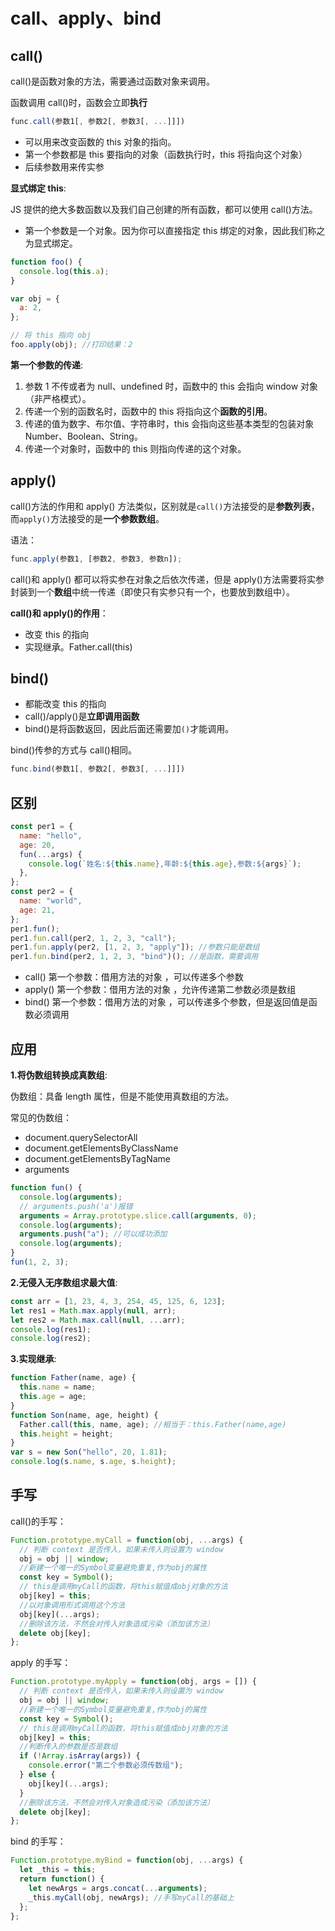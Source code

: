 # call、apply、bind

## call()

call()是函数对象的方法，需要通过函数对象来调用。

函数调用 call()时，函数会立即**执行**

```js
func.call(参数1[, 参数2[, 参数3[, ...]]])
```

- 可以用来改变函数的 this 对象的指向。
- 第一个参数都是 this 要指向的对象（函数执行时，this 将指向这个对象）
- 后续参数用来传实参

**显式绑定 this**:

JS 提供的绝大多数函数以及我们自己创建的所有函数，都可以使用 call()方法。

- 第一个参数是一个对象。因为你可以直接指定 this 绑定的对象，因此我们称之为显式绑定。

```js
function foo() {
  console.log(this.a);
}

var obj = {
  a: 2,
};

// 将 this 指向 obj
foo.apply(obj); //打印结果：2
```

**第一个参数的传递**:

1. 参数 1 不传或者为 null、undefined 时，函数中的 this 会指向 window 对象（非严格模式）。
2. 传递一个别的函数名时，函数中的 this 将指向这个**函数的引用**。
3. 传递的值为数字、布尔值、字符串时，this 会指向这些基本类型的包装对象 Number、Boolean、String。
4. 传递一个对象时，函数中的 this 则指向传递的这个对象。

## apply()

call()方法的作用和 apply() 方法类似，区别就是`call()`方法接受的是**参数列表**，而`apply()`方法接受的是**一个参数数组**。

语法：

```js
func.apply(参数1, [参数2, 参数3, 参数n]);
```

call()和 apply() 都可以将实参在对象之后依次传递，但是 apply()方法需要将实参封装到一个**数组**中统一传递（即使只有实参只有一个，也要放到数组中）。

**call()和 apply()的作用**：

- 改变 this 的指向
- 实现继承。Father.call(this)

## bind()

- 都能改变 this 的指向
- call()/apply()是**立即调用函数**
- bind()是将函数返回，因此后面还需要加`()`才能调用。

bind()传参的方式与 call()相同。

```js
func.bind(参数1[, 参数2[, 参数3[, ...]]])
```

## 区别

```js
const per1 = {
  name: "hello",
  age: 20,
  fun(...args) {
    console.log(`姓名:${this.name},年龄:${this.age},参数:${args}`);
  },
};
const per2 = {
  name: "world",
  age: 21,
};
per1.fun();
per1.fun.call(per2, 1, 2, 3, "call");
per1.fun.apply(per2, [1, 2, 3, "apply"]); //参数只能是数组
per1.fun.bind(per2, 1, 2, 3, "bind")(); //是函数，需要调用
```

- call() 第一个参数：借用方法的对象 ，可以传递多个参数
- apply() 第一个参数：借用方法的对象 ，允许传递第二参数必须是数组
- bind() 第一个参数：借用方法的对象 ，可以传递多个参数，但是返回值是函数必须调用

## 应用

**1.将伪数组转换成真数组**:

伪数组：具备 length 属性，但是不能使用真数组的方法。

常见的伪数组：

- document.querySelectorAll
- document.getElementsByClassName
- document.getElementsByTagName
- arguments

```js
function fun() {
  console.log(arguments);
  // arguments.push('a')报错
  arguments = Array.prototype.slice.call(arguments, 0);
  console.log(arguments);
  arguments.push("a"); //可以成功添加
  console.log(arguments);
}
fun(1, 2, 3);
```

**2.无侵入无序数组求最大值**:

```js
const arr = [1, 23, 4, 3, 254, 45, 125, 6, 123];
let res1 = Math.max.apply(null, arr);
let res2 = Math.max.call(null, ...arr);
console.log(res1);
console.log(res2);
```

**3.实现继承**:

```js
function Father(name, age) {
  this.name = name;
  this.age = age;
}
function Son(name, age, height) {
  Father.call(this, name, age); //相当于：this.Father(name,age)
  this.height = height;
}
var s = new Son("hello", 20, 1.81);
console.log(s.name, s.age, s.height);
```

## 手写

call()的手写：

```js
Function.prototype.myCall = function(obj, ...args) {
  // 判断 context 是否传入，如果未传入则设置为 window
  obj = obj || window;
  //新建一个唯一的Symbol变量避免重复,作为obj的属性
  const key = Symbol();
  // this是调用myCall的函数，将this赋值成obj对象的方法
  obj[key] = this;
  //以对象调用形式调用这个方法
  obj[key](...args);
  //删除该方法，不然会对传入对象造成污染（添加该方法）
  delete obj[key];
};
```

apply 的手写：

```js
Function.prototype.myApply = function(obj, args = []) {
  // 判断 context 是否传入，如果未传入则设置为 window
  obj = obj || window;
  //新建一个唯一的Symbol变量避免重复,作为obj的属性
  const key = Symbol();
  // this是调用myCall的函数，将this赋值成obj对象的方法
  obj[key] = this;
  //判断传入的参数是否是数组
  if (!Array.isArray(args)) {
    console.error("第二个参数必须传数组");
  } else {
    obj[key](...args);
  }
  //删除该方法，不然会对传入对象造成污染（添加该方法）
  delete obj[key];
};
```

bind 的手写：

```js
Function.prototype.myBind = function(obj, ...args) {
  let _this = this;
  return function() {
    let newArgs = args.concat(...arguments);
    _this.myCall(obj, newArgs); //手写myCall的基础上
  };
};
```
